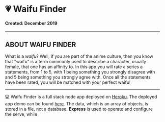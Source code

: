 # :heartpulse: Waifu Finder
#### Created: December 2019
---

## ABOUT WAIFU FINDER

What is a *waifu*? Well, if you are part of the anime culture, then you know that "waifu" is a term commonly used to describe a character, usually female, that one has an affinity to. In this app you will rate a series a statements, from 1 to 5, with 1 being something you strongly disagree with and 5 being something you strongly agree with. Once all the statements have been rated, you will be matched with your perfect waifu!

---

:computer: Waifu Finder is a full stack node app deployed on [Heroku](http://www.heroku.com). The deployed app demo can be found [here](https://guarded-earth-21570.herokuapp.com/). The data, which is an array of objects, is stored in a file, not a database. **Express** is used to operate and configure the serve, while
